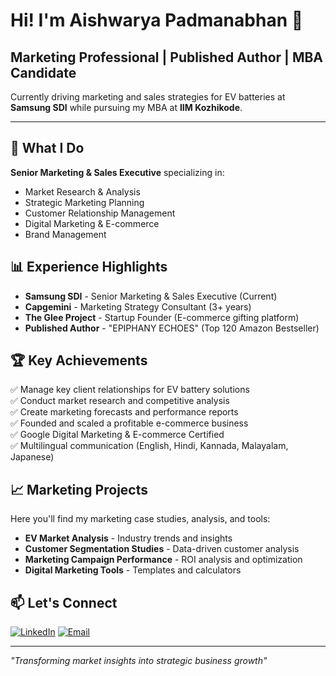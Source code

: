 # Hi! I'm Aishwarya Padmanabhan 👋

## Marketing Professional | Published Author | MBA Candidate

Currently driving marketing and sales strategies for EV batteries at **Samsung SDI** while pursuing my MBA at **IIM Kozhikode**.

---

## 🎯 What I Do

**Senior Marketing & Sales Executive** specializing in:
- Market Research & Analysis
- Strategic Marketing Planning  
- Customer Relationship Management
- Digital Marketing & E-commerce
- Brand Management

## 📊 Experience Highlights

- **Samsung SDI** - Senior Marketing & Sales Executive (Current)
- **Capgemini** - Marketing Strategy Consultant (3+ years)
- **The Glee Project** - Startup Founder (E-commerce gifting platform)
- **Published Author** - "EPIPHANY ECHOES" (Top 120 Amazon Bestseller)

## 🏆 Key Achievements

✅ Manage key client relationships for EV battery solutions  
✅ Conduct market research and competitive analysis  
✅ Create marketing forecasts and performance reports  
✅ Founded and scaled a profitable e-commerce business  
✅ Google Digital Marketing & E-commerce Certified  
✅ Multilingual communication (English, Hindi, Kannada, Malayalam, Japanese)

## 📈 Marketing Projects

Here you'll find my marketing case studies, analysis, and tools:

- **EV Market Analysis** - Industry trends and insights
- **Customer Segmentation Studies** - Data-driven customer analysis  
- **Marketing Campaign Performance** - ROI analysis and optimization
- **Digital Marketing Tools** - Templates and calculators

## 📫 Let's Connect

[![LinkedIn](https://img.shields.io/badge/LinkedIn-0077B5?style=flat&logo=linkedin)](https://www.linkedin.com/in/aishwarya-padmanabhan-086972102)
[![Email](https://img.shields.io/badge/Email-D14836?style=flat&logo=gmail)](mailto:aishwarya.march95@gmail.com)

---

*"Transforming market insights into strategic business growth"*
